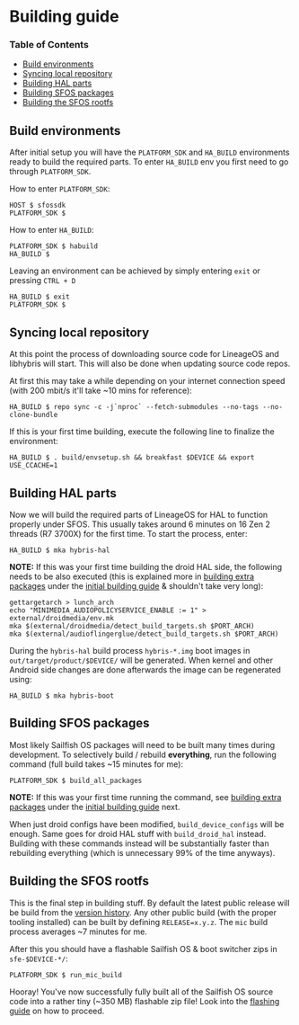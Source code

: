 # Building guide

### Table of Contents
* [Build environments](#build-environments)
* [Syncing local repository](#syncing-local-repository)
* [Building HAL parts](#building-hal-parts)
* [Building SFOS packages](#building-sfos-packages)
* [Building the SFOS rootfs](#building-the-sfos-rootfs)

## Build environments

After initial setup you will have the `PLATFORM_SDK` and `HA_BUILD` environments ready to build the required parts. To enter `HA_BUILD` env you first need to go through `PLATFORM_SDK`.

How to enter `PLATFORM_SDK`:
```
HOST $ sfossdk
PLATFORM_SDK $
```

How to enter `HA_BUILD`:
```
PLATFORM_SDK $ habuild
HA_BUILD $
```

Leaving an environment can be achieved by simply entering `exit` or pressing `CTRL + D`
```
HA_BUILD $ exit
PLATFORM_SDK $
```

## Syncing local repository

At this point the process of downloading source code for LineageOS and libhybris will start. This will also be done when updating source code repos.

At first this may take a while depending on your internet connection speed (with 200 mbit/s it'll take ~10 mins for reference):
```
HA_BUILD $ repo sync -c -j`nproc` --fetch-submodules --no-tags --no-clone-bundle
```

If this is your first time building, execute the following line to finalize the environment:
```
HA_BUILD $ . build/envsetup.sh && breakfast $DEVICE && export USE_CCACHE=1
```

## Building HAL parts

Now we will build the required parts of LineageOS for HAL to function properly under SFOS. This usually takes around 6 minutes on 16 Zen 2 threads (R7 3700X) for the first time. To start the process, enter:
```
HA_BUILD $ mka hybris-hal
```

**NOTE:** If this was your first time building the droid HAL side, the following needs to be also executed (this is explained more in [building extra packages](INITIAL-BUILDING.md#building-extra-packages) under the [initial building guide](INITIAL-BUILDING.md) & shouldn't take very long):
```
gettargetarch > lunch_arch
echo "MINIMEDIA_AUDIOPOLICYSERVICE_ENABLE := 1" > external/droidmedia/env.mk
mka $(external/droidmedia/detect_build_targets.sh $PORT_ARCH)
mka $(external/audioflingerglue/detect_build_targets.sh $PORT_ARCH)
```

During the `hybris-hal` build process `hybris-*.img` boot images in `out/target/product/$DEVICE/` will be generated. When kernel and other Android side changes are done afterwards the image can be regenerated using:
```
HA_BUILD $ mka hybris-boot
```

## Building SFOS packages

Most likely Sailfish OS packages will need to be built many times during development. To selectively build / rebuild **everything**, run the following command (full build takes ~15 minutes for me):
```
PLATFORM_SDK $ build_all_packages
```

**NOTE:** If this was your first time running the command, see [building extra packages](INITIAL-BUILDING.md#building-extra-packages) under the [initial building guide](INITIAL-BUILDING.md) next.

When just droid configs have been modified, `build_device_configs` will be enough. Same goes for droid HAL stuff with `build_droid_hal` instead. Building with these commands instead will be substantially faster than rebuilding everything (which is unnecessary 99% of the time anyways).

## Building the SFOS rootfs

This is the final step in building stuff. By default the latest public release will be build from the [version history](https://en.wikipedia.org/wiki/Sailfish_OS#Version_history). Any other public build (with the proper tooling installed) can be built by defining `RELEASE=x.y.z`. The `mic` build process averages ~7 minutes for me.

After this you should have a flashable Sailfish OS & boot switcher zips in `sfe-$DEVICE-*/`:
```
PLATFORM_SDK $ run_mic_build
```

Hooray! You've now successfully fully built all of the Sailfish OS source code into a rather tiny (~350 MB) flashable zip file! Look into the [flashing guide](FLASHING.md) on how to proceed.
